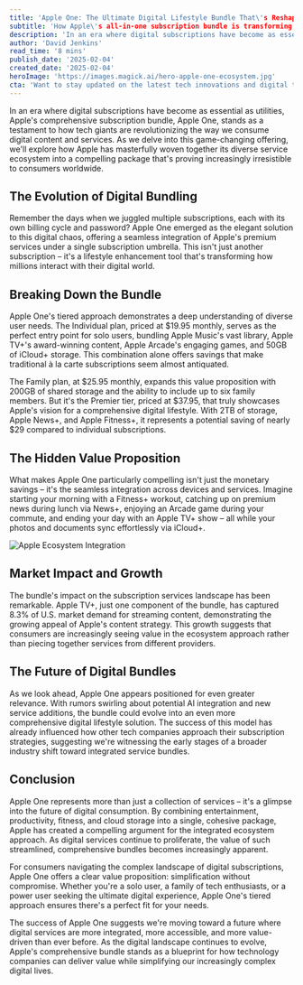 ```yaml
---
title: 'Apple One: The Ultimate Digital Lifestyle Bundle That\'s Reshaping Subscription Services'
subtitle: 'How Apple\'s all-in-one subscription bundle is transforming digital services'
description: 'In an era where digital subscriptions have become as essential as utilities, Apple\'s comprehensive subscription bundle, Apple One, stands as a testament to how tech giants are revolutionizing the way we consume digital content and services.'
author: 'David Jenkins'
read_time: '8 mins'
publish_date: '2025-02-04'
created_date: '2025-02-04'
heroImage: 'https://images.magick.ai/hero-apple-one-ecosystem.jpg'
cta: 'Want to stay updated on the latest tech innovations and digital transformation trends? Follow us on LinkedIn for in-depth analysis and expert insights into the evolving world of technology and digital services.'
---
```


In an era where digital subscriptions have become as essential as utilities, Apple's comprehensive subscription bundle, Apple One, stands as a testament to how tech giants are revolutionizing the way we consume digital content and services. As we delve into this game-changing offering, we'll explore how Apple has masterfully woven together its diverse service ecosystem into a compelling package that's proving increasingly irresistible to consumers worldwide.

## The Evolution of Digital Bundling

Remember the days when we juggled multiple subscriptions, each with its own billing cycle and password? Apple One emerged as the elegant solution to this digital chaos, offering a seamless integration of Apple's premium services under a single subscription umbrella. This isn't just another subscription – it's a lifestyle enhancement tool that's transforming how millions interact with their digital world.

## Breaking Down the Bundle

Apple One's tiered approach demonstrates a deep understanding of diverse user needs. The Individual plan, priced at $19.95 monthly, serves as the perfect entry point for solo users, bundling Apple Music's vast library, Apple TV+'s award-winning content, Apple Arcade's engaging games, and 50GB of iCloud+ storage. This combination alone offers savings that make traditional à la carte subscriptions seem almost antiquated.

The Family plan, at $25.95 monthly, expands this value proposition with 200GB of shared storage and the ability to include up to six family members. But it's the Premier tier, priced at $37.95, that truly showcases Apple's vision for a comprehensive digital lifestyle. With 2TB of storage, Apple News+, and Apple Fitness+, it represents a potential saving of nearly $29 compared to individual subscriptions.

## The Hidden Value Proposition

What makes Apple One particularly compelling isn't just the monetary savings – it's the seamless integration across devices and services. Imagine starting your morning with a Fitness+ workout, catching up on premium news during lunch via News+, enjoying an Arcade game during your commute, and ending your day with an Apple TV+ show – all while your photos and documents sync effortlessly via iCloud+.

![Apple Ecosystem Integration](https://i.magick.ai/PIXE/1738406181100_magick_img.webp)

## Market Impact and Growth

The bundle's impact on the subscription services landscape has been remarkable. Apple TV+, just one component of the bundle, has captured 8.3% of U.S. market demand for streaming content, demonstrating the growing appeal of Apple's content strategy. This growth suggests that consumers are increasingly seeing value in the ecosystem approach rather than piecing together services from different providers.

## The Future of Digital Bundles

As we look ahead, Apple One appears positioned for even greater relevance. With rumors swirling about potential AI integration and new service additions, the bundle could evolve into an even more comprehensive digital lifestyle solution. The success of this model has already influenced how other tech companies approach their subscription strategies, suggesting we're witnessing the early stages of a broader industry shift toward integrated service bundles.

## Conclusion

Apple One represents more than just a collection of services – it's a glimpse into the future of digital consumption. By combining entertainment, productivity, fitness, and cloud storage into a single, cohesive package, Apple has created a compelling argument for the integrated ecosystem approach. As digital services continue to proliferate, the value of such streamlined, comprehensive bundles becomes increasingly apparent.

For consumers navigating the complex landscape of digital subscriptions, Apple One offers a clear value proposition: simplification without compromise. Whether you're a solo user, a family of tech enthusiasts, or a power user seeking the ultimate digital experience, Apple One's tiered approach ensures there's a perfect fit for your needs.

The success of Apple One suggests we're moving toward a future where digital services are more integrated, more accessible, and more value-driven than ever before. As the digital landscape continues to evolve, Apple's comprehensive bundle stands as a blueprint for how technology companies can deliver value while simplifying our increasingly complex digital lives.